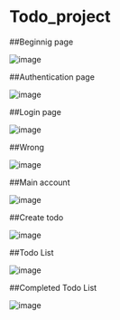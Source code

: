 # Todo_project

##Beginnig page
 
![image](https://user-images.githubusercontent.com/77938117/198892062-dc691eb4-ccb7-4520-a3e2-34e4e6f8d8e3.png)


##Authentication page 

![image](https://user-images.githubusercontent.com/77938117/198930420-b9c8ff15-d87b-4f23-bdd2-4a4d3d50270a.png)


##Login page

![image](https://user-images.githubusercontent.com/77938117/198930567-908b60f0-437d-4c76-9b0d-7a388a56378d.png)


##Wrong

![image](https://user-images.githubusercontent.com/77938117/198930690-2c8d151d-3bb8-4f59-a7c3-eeeff0d99d8c.png)


##Main account 

![image](https://user-images.githubusercontent.com/77938117/198930815-7b75da9b-fc09-4d5f-9a1a-52ed9c18b4f3.png)


##Create todo 

![image](https://user-images.githubusercontent.com/77938117/198930888-6b3c6609-647c-4031-8403-3690904f2265.png)


##Todo List 

![image](https://user-images.githubusercontent.com/77938117/198930982-5b4eedfe-bd8c-45d3-8eb5-e3cfd5075b17.png)

##Completed Todo List 

![image](https://user-images.githubusercontent.com/77938117/198931038-0f2296b5-d00c-460d-b945-43f64aa99bf8.png)

